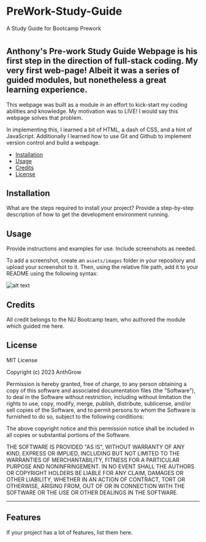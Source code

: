 # PreWork-Study-Guide
A Study Guide for Bootcamp Prework
# <NU-Coding-Bootcamp-Prework-Study-Guide>

## Anthony's Pre-work Study Guide Webpage is his first step in the direction of full-stack coding.  My very first web-page!  Albeit it was a series of guided modules, but nonetheless a great learning experience.

This webpage was built as a module in an effort to kick-start my coding abilities and knowledge.  My motivation was to LIVE!  I would say this webpage solves that problem.

In implementing this, I learned a bit of HTML, a dash of CSS, and a hint of JavaScript.  Additionally I learned how to use Git and Github to implement version control and build a webpage.  


- [Installation](#installation)
- [Usage](#usage)
- [Credits](#credits)
- [License](#license)

## Installation

What are the steps required to install your project? Provide a step-by-step description of how to get the development environment running.

## Usage

Provide instructions and examples for use. Include screenshots as needed.

To add a screenshot, create an `assets/images` folder in your repository and upload your screenshot to it. Then, using the relative file path, add it to your README using the following syntax:

![alt text](assets/images/screenshot.png)

## Credits

All credit belongs to the NU Bootcamp team, who authored the module which guided me here.

## License
MIT License

Copyright (c) 2023 AnthGrow

Permission is hereby granted, free of charge, to any person obtaining a copy
of this software and associated documentation files (the "Software"), to deal
in the Software without restriction, including without limitation the rights
to use, copy, modify, merge, publish, distribute, sublicense, and/or sell
copies of the Software, and to permit persons to whom the Software is
furnished to do so, subject to the following conditions:

The above copyright notice and this permission notice shall be included in all
copies or substantial portions of the Software.

THE SOFTWARE IS PROVIDED "AS IS", WITHOUT WARRANTY OF ANY KIND, EXPRESS OR
IMPLIED, INCLUDING BUT NOT LIMITED TO THE WARRANTIES OF MERCHANTABILITY,
FITNESS FOR A PARTICULAR PURPOSE AND NONINFRINGEMENT. IN NO EVENT SHALL THE
AUTHORS OR COPYRIGHT HOLDERS BE LIABLE FOR ANY CLAIM, DAMAGES OR OTHER
LIABILITY, WHETHER IN AN ACTION OF CONTRACT, TORT OR OTHERWISE, ARISING FROM,
OUT OF OR IN CONNECTION WITH THE SOFTWARE OR THE USE OR OTHER DEALINGS IN THE
SOFTWARE.

---

## Features

If your project has a lot of features, list them here.




